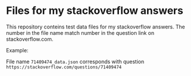 # Files for my stackoverflow answers
This repository conteins test data files for my stackoverflow answers. The number in the file name match number in the question link on stackoverflow.com.

Example:

File name `71409474_data.json` corresponds with question `https://stackoverflow.com/questions/71409474`




